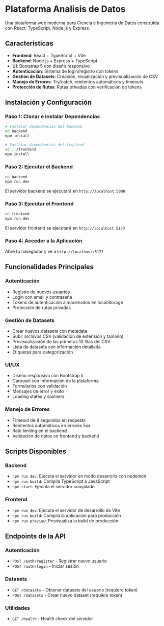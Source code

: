 # Plataforma Analisis de Datos 

Una plataforma web moderna para Ciencia e Ingeniería de Datos construida con React, TypeScript, Node.js y Express.

##  Características

- **Frontend**: React + TypeScript + Vite
- **Backend**: Node.js + Express + TypeScript
- **UI**: Bootstrap 5 con diseño responsivo
- **Autenticación**: Sistema de login/registro con tokens
- **Gestión de Datasets**: Creación, visualización y previsualización de CSV
- **Manejo de Errores**: Try/catch, reintentos automáticos y timeouts
- **Protección de Rutas**: Rutas privadas con verificación de tokens

## Instalación y Configuración

### Paso 1: Clonar e Instalar Dependencias

```bash
# Instalar dependencias del backend
cd backend
npm install

# Instalar dependencias del frontend
cd ../frontend
npm install
```

### Paso 2: Ejecutar el Backend

```bash
cd backend
npm run dev
```

El servidor backend se ejecutará en `http://localhost:5000`

### Paso 3: Ejecutar el Frontend

```bash
cd frontend
npm run dev
```

El servidor frontend se ejecutará en `http://localhost:5173`

### Paso 4: Acceder a la Aplicación

Abre tu navegador y ve a `http://localhost:5173`

## Funcionalidades Principales

### Autenticación
- Registro de nuevos usuarios
- Login con email y contraseña
- Tokens de autenticación almacenados en localStorage
- Protección de rutas privadas

### Gestión de Datasets
- Crear nuevos datasets con metadata
- Subir archivos CSV (validación de extensión y tamaño)
- Previsualización de las primeras 10 filas del CSV
- Lista de datasets con información detallada
- Etiquetas para categorización

### UI/UX
- Diseño responsivo con Bootstrap 5
- Carousel con información de la plataforma
- Formularios con validación
- Mensajes de error y éxito
- Loading states y spinners

### Manejo de Errores
- Timeout de 8 segundos en requests
- Reintentos automáticos en errores 5xx
- Rate limiting en el backend
- Validación de datos en frontend y backend


## Scripts Disponibles

### Backend
- `npm run dev`: Ejecuta el servidor en modo desarrollo con nodemon
- `npm run build`: Compila TypeScript a JavaScript
- `npm start`: Ejecuta el servidor compilado

### Frontend
- `npm run dev`: Ejecuta el servidor de desarrollo de Vite
- `npm run build`: Compila la aplicación para producción
- `npm run preview`: Previsualiza la build de producción

## Endpoints de la API

### Autenticación
- `POST /auth/register` - Registrar nuevo usuario
- `POST /auth/login` - Iniciar sesión

### Datasets
- `GET /datasets` - Obtener datasets del usuario (requiere token)
- `POST /datasets` - Crear nuevo dataset (requiere token)

### Utilidades
- `GET /health` - Health check del servidor
